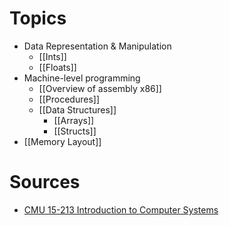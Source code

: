 # Topics
- Data Representation & Manipulation
	- [[Ints]]
	- [[Floats]]
- Machine-level programming
	- [[Overview of assembly x86]]
	- [[Procedures]]
	- [[Data Structures]]
		- [[Arrays]]
		- [[Structs]]
- [[Memory Layout]]

# Sources
- [CMU 15-213 Introduction to Computer Systems](https://scs.hosted.panopto.com/Panopto/Pages/Sessions/List.aspx#folderID=%22b96d90ae-9871-4fae-91e2-b1627b43e25e%22)
